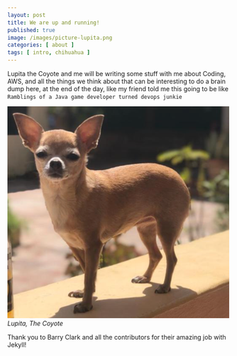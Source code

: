 ```yaml
---
layout: post
title: We are up and running!
published: true
image: /images/picture-lupita.png
categories: [ about ]
tags: [ intro, chihuahua ]
---
```


Lupita the Coyote and me will be writing some stuff with me about Coding, AWS, and all the things we think about that can be interesting to do a brain dump here, at the end of the day, like my friend told me this going to be like `Ramblings of a Java game developer turned devops junkie`

![image](/images/picture-lupita.png)
*Lupita, The Coyote*

Thank you to Barry Clark and all the contributors for their amazing job with Jekyll!
